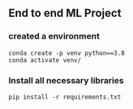 ## End to end ML Project

### created a environment
```
conda create -p venv python==3.8
conda activate venv/
```
### Install all necessary libraries
```
pip install -r requirements.txt
```